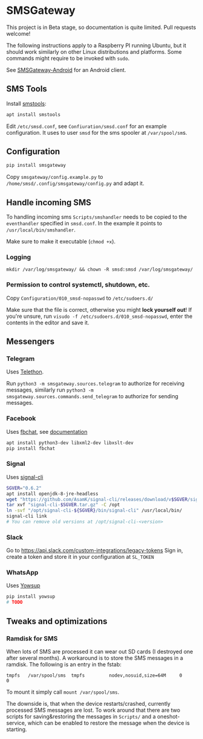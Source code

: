 # SMSGateway

This project is in Beta stage, so documentation is quite limited. Pull requests welcome!

The following instructions apply to a Raspberry PI running Ubuntu, but it should work similarly on other Linux distributions and platforms.
Some commands might require to be invoked with `sudo`.

See [SMSGateway-Android](https://github.com/Craeckie/SMSGateway-Android) for an Android client.

## SMS Tools
Install [smstools](smstools3.kekekasvi.com):
```bash
apt install smstools
```
Edit `/etc/smsd.conf`, see `Confiuration/smsd.conf` for an example configuration.
It uses to user `smsd` for the sms spooler at `/var/spool/sm`s.

## Configuration
```bash
pip install smsgateway
```
Copy `smsgateway/config.example.py` to `/home/smsd/.config/smsgateway/config.py` and adapt it.

## Handle incoming SMS
To handling incoming sms `Scripts/smshandler` needs to be copied to the `eventhandler` specified in `smsd.conf`. In the example it points to `/usr/local/bin/smshandler`.

Make sure to make it executable (`chmod +x`).

### Logging
`mkdir /var/log/smsgateway/ && chown -R smsd:smsd /var/log/smsgateway/`

### Permission to control systemctl, shutdown, etc.
Copy `Configuration/010_smsd-nopasswd` to `/etc/sudoers.d/`

Make sure that the file is correct, otherwise you might **lock yourself out**! If you're unsure, run
`visudo -f /etc/sudoers.d/010_smsd-nopasswd`, enter the contents in the editor and save it.

## Messengers

### Telegram
Uses [Telethon](https://github.com/LonamiWebs/Telethon).

Run `python3 -m smsgateway.sources.telegram` to authorize for receiving messages, similarly run `python3 -m smsgateway.sources.commands.send_telegram` to authorize for sending messages.

### Facebook
Uses [fbchat](https://github.com/carpedm20/fbchat), see [documentation](https://fbchat.readthedocs.io/)
```bash
apt install python3-dev libxml2-dev libxslt-dev
pip install fbchat
```

### Signal
Uses [signal-cli](https://github.com/AsamK/signal-cli)
```bash
SGVER="0.6.2"
apt install openjdk-8-jre-headless
wget "https://github.com/AsamK/signal-cli/releases/download/v$SGVER/signal-cli-$SGVER.tar.gz"
tar xvf "signal-cli-$SGVER.tar.gz" -C /opt
ln -svf "/opt/signal-cli-${SGVER}/bin/signal-cli" /usr/local/bin/
signal-cli link
# You can remove old versions at /opt/signal-cli-<version>
```

### Slack
Go to https://api.slack.com/custom-integrations/legacy-tokens
Sign in, create a token and store it in your configuration at `SL_TOKEN`

### WhatsApp
Uses [Yowsup](https://github.com/tgalal/yowsup)
```bash
pip install yowsup
# TODO
```

## Tweaks and optimizations

### Ramdisk for SMS
When lots of SMS are processed it can wear out SD cards (I destroyed one after several months).
A workaround is to store the SMS messages in a ramdisk. The following is an entry in the fstab:
```
tmpfs   /var/spool/sms  tmpfs         nodev,nosuid,size=64M     0       0
```
To mount it simply call `mount /var/spool/sms`.

The downside is, that when the device restarts/crashed, currently processed SMS messages are lost.
To work around that there are two scripts for saving&restoring the messages in `Scripts/` and a oneshot-service, which can be enabled to restore the message when the device is starting.

